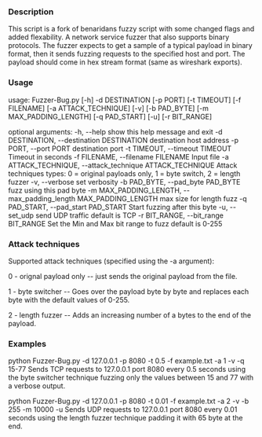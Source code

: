 ### Description
This script is a fork of benaridans fuzzy script with some changed flags and added flexability.
A network service fuzzer that also supports binary protocols.
The fuzzer expects to get a sample of a typical payload in binary format, then it sends fuzzing requests 
to the specified host and port.
The payload should come in hex stream format (same as wireshark exports).

### Usage
usage: Fuzzer-Bug.py [-h] -d DESTINATION [-p PORT] [-t TIMEOUT] [-f FILENAME]
                     [-a ATTACK_TECHNIQUE] [-v] [-b PAD_BYTE]
                     [-m MAX_PADDING_LENGTH] [-q PAD_START] [-u]
                     [-r BIT_RANGE]
                     
optional arguments:
  -h, --help            show this help message and exit
  -d DESTINATION, --destination DESTINATION
                        destination host address
  -p PORT, --port PORT  destination port
  -t TIMEOUT, --timeout TIMEOUT
                        Timeout in seconds
  -f FILENAME, --filename FILENAME
                        Input file
  -a ATTACK_TECHNIQUE, --attack_technique ATTACK_TECHNIQUE
                        Attack techniques types: 0 = original payloads only, 1
                        = byte switch, 2 = length fuzzer
  -v, --verbose         set verbosity
  -b PAD_BYTE, --pad_byte PAD_BYTE
                        fuzz using this pad byte
  -m MAX_PADDING_LENGTH, --max_padding_length MAX_PADDING_LENGTH
                        max size for length fuzz
  -q PAD_START, --pad_start PAD_START
                        Start fuzzing after this byte
  -u, --set_udp         send UDP traffic default is TCP
  -r BIT_RANGE, --bit_range BIT_RANGE
                        Set the Min and Max bit range to fuzz default is 0-255


### Attack techniques
Supported attack techniques (specified using the -a argument):

0 - orignal payload only -- just sends the original payload from the file.

1 - byte switcher -- Goes over the payload byte by byte and replaces each byte with the default values of 0-255.

2 - length fuzzer -- Adds an increasing number of a bytes to the end of the payload.


### Examples
python Fuzzer-Bug.py -d 127.0.0.1 -p 8080 -t 0.5 -f example.txt -a 1 -v -q 15-77
Sends TCP requests to 127.0.0.1 port 8080 every 0.5 seconds using the byte switcher technique fuzzing only the values between 15 and 77 with a verbose output.

python Fuzzer-Bug.py -d 127.0.0.1 -p 8080 -t 0.01 -f example.txt -a 2 -v -b 255 -m 10000 -u
Sends UDP requests to 127.0.0.1 port 8080 every 0.01 seconds using the length fuzzer technique padding it with 65 byte at the end.
